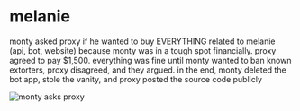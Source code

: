 # melanie

monty asked proxy if he wanted to buy EVERYTHING related to melanie (api, bot, website) because monty was in a tough spot financially. proxy agreed to pay $1,500. everything was fine until monty wanted to ban known extorters, proxy disagreed, and they argued. in the end, monty deleted the bot app, stole the vanity, and proxy posted the source code publicly

![monty asks proxy](https://cdn.discordapp.com/attachments/1171569782840098959/1173787453254017116/montypoor.PNG?ex=656539c0&is=6552c4c0&hm=79330c3360b0df17805346df2a5456788d4dac7c9418f91b8a2aaed6d99e46a6&)